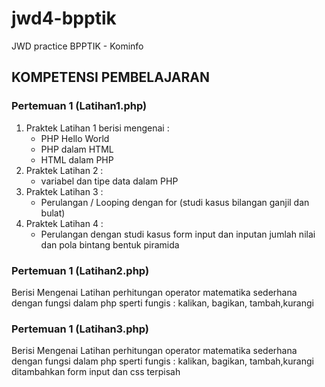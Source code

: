 # jwd4-bpptik
JWD practice BPPTIK - Kominfo 

## KOMPETENSI PEMBELAJARAN
### Pertemuan 1 (Latihan1.php)
1. Praktek Latihan 1 berisi mengenai :
   * PHP Hello World
   * PHP dalam HTML 
   * HTML dalam PHP
2. Praktek Latihan 2 :
   * variabel dan tipe data dalam PHP
3. Praktek Latihan 3 : 
   * Perulangan / Looping dengan for (studi kasus bilangan ganjil dan bulat)
4. Praktek Latihan 4 : 
   * Perulangan dengan studi kasus form input dan inputan jumlah nilai dan pola bintang bentuk piramida
### Pertemuan 1 (Latihan2.php)
Berisi Mengenai Latihan perhitungan operator matematika sederhana dengan fungsi dalam php 
sperti fungis : kalikan, bagikan, tambah,kurangi

### Pertemuan 1 (Latihan3.php) 
Berisi Mengenai Latihan perhitungan operator matematika sederhana dengan fungsi dalam php 
sperti fungis : kalikan, bagikan, tambah,kurangi ditambahkan form input dan css terpisah
